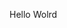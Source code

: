 Hello Wolrd

























































































































































































































































































































































































































































































































































































































































































































































































































































































































































































































































































































































































































































































































































































































































































































































































































































































































































































































































































































































































































































































































































































































































































































































































































































































































































































































































































































































































































































































































































































































































































































































































































































































































































































































































































































































































































































































































































































































































































































































































































































































































